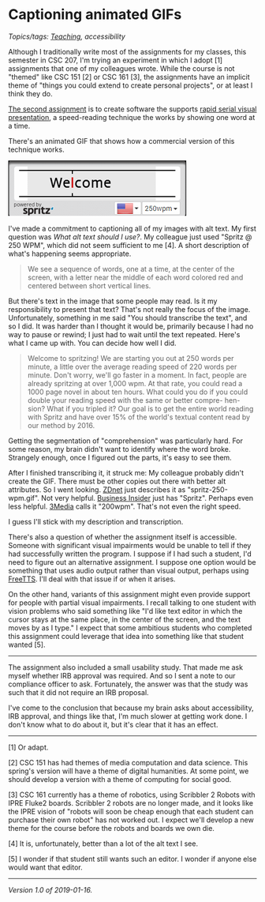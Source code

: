 Captioning animated GIFs
========================

*Topics/tags: [Teaching](index-teaching), accessibility*

Although I traditionally write most of the assignments for my classes,
this semester in CSC 207, I'm trying an experiment in which I adopt [1]
assignments that one of my colleagues wrote.  While the course is not
"themed" like CSC 151 [2] or CSC 161 [3], the assignments have an implicit
theme of "things you could extend to create personal projects", or at least
I think they do.

[The second
assignment](https://www.cs.grinnell.edu/~rebelsky/Courses/CSC207/2019S/01/assignments/assignment02)
is to create software the supports [rapid serial visual
presentation](https://en.wikipedia.org/wiki/Rapid_serial_visual_presentation),
a speed-reading technique the works by showing one word at a time.

There's an animated GIF that shows how a commercial version of this
technique works.

<img src="images/spritz1.gif" alt="Spritz @ 250 WPM.  We see a sequence of words, one at a time, at the center of the screen, with a letter near the middle of each word colored red and centered between short vertical lines.  The text reads something like the following: ''Welcome to spritzing!  We are starting you out at 250 words per minute, a little over the average reading speed of 220 words per minute.  Don't worry, we'll go faster in a moment.  In fact, people are already spritzing at over 1,000 wpm.  At that rate, you could read a 1000 page novel in about ten hours.  What could you do if you could double your reading speed with the same or better compre- hen- sion?  What if you tripled it?  Our goal is to get the entire world reading with Spritz and have over 15% of the world's textual content read by our method by 2016.''">

I've made a commitment to captioning all of my images with alt text.  My first question was _What alt text should I use?_.  My colleague just used "Spritz @ 250 WPM", which did not seem sufficient to me [4].  A short description of what's happening seems appropriate.

> We see a sequence of words, one at a time, at the center of the screen, with a letter near the middle of each word colored red and centered between short vertical lines.

But there's text in the image that some people may read.  Is it my
responsibility to present that text?  That's not really the focus of
the image.  Unfortunately, something in me said "You should transcribe
the text", and so I did.  It was harder than I thought it would be,
primarily because I had no way to pause or rewind; I just had to wait
until the text repeated.  Here's what I came up with.  You can decide
how well I did.

> Welcome to spritzing!  We are starting you out at 250 words per minute, a little over the average reading speed of 220 words per minute.  Don't worry, we'll go faster in a moment.  In fact, people are already spritzing at over 1,000 wpm.  At that rate, you could read a 1000 page novel in about ten hours.  What could you do if you could double your reading speed with the same or better compre- hen- sion?  What if you tripled it?  Our goal is to get the entire world reading with Spritz and have over 15% of the world's textual content read by our method by 2016.

Getting the segmentation of "comprehension" was particularly hard.  For
some reason, my brain didn't want to identify where the word broke.  Strangely
enough, once I figured out the parts, it's easy to see them.

After I finished transcribing it, it struck me: My colleague
probably didn't create the GIF.  There must be other
copies out there with better alt attributes.  So I went looking.
[ZDnet](https://www.zdnet.com/article/this-app-makes-reading-500-words-per-minute-easy/)
just describes it as "spritz-250-wpm.gif".  Not very helpful.  [Business
Insider](https://www.businessinsider.com/spritz-speed-reader-app-2014-3)
just has "Spritz".  Perhaps even less helpful.
[3Media](http://www.3media.com/blog/spritz-increase-your-reading-speed-to-600-words-per-minute/)
calls it "200wpm".  That's not even the right speed.

I guess I'll stick with my description and transcription.

There's also a question of whether the assignment itself is accessible.
Someone with significant visual impairments would be unable to tell if
they had successfully written the program.  I suppose if I had such a
student, I'd need to figure out an alternative assignment.  I suppose
one option would be something that uses audio output rather than visual
output, perhaps using [FreeTTS](https://freetts.sourceforge.io/).  I'll
deal with that issue if or when it arises.

On the other hand, variants of this assignment might even provide support
for people with partial visual impairments.  I recall talking to one
student with vision problems who said something like "I'd like text editor
in which the cursor stays at the same place, in the center of the screen,
and the text moves by as I type."  I expect that some ambitious students
who completed this assignment could leverage that idea into something
like that student wanted [5].

---

The assignment also included a small usability study.  That made me
ask myself whether IRB approval was required.  And so I sent a note
to our compliance officer to ask.  Fortunately, the answer was that
the study was such that it did not require an IRB proposal.

I've come to the conclusion that because my brain asks about
accessibility, IRB approval, and things like that, I'm much slower at
getting work done.  I don't know what to do about it, but it's clear
that it has an effect.

---

[1] Or adapt.

[2] CSC 151 has had themes of media computation and data science.  This
spring's version will have a theme of digital humanities.  At some point,
we should develop a version with a theme of computing for social
good.

[3] CSC 161 currently has a theme of robotics, using Scribbler 2 Robots
with IPRE Fluke2 boards.  Scribbler 2 robots are no longer made, and
it looks like the IPRE vision of "robots will soon be cheap enough that
each student can purchase their own robot" has not worked out.  I expect
we'll develop a new theme for the course before the robots and boards
we own die.

[4] It is, unfortunately, better than a lot of the alt text I see.

[5] I wonder if that student still wants such an editor.  I wonder 
if anyone else would want that editor.

---

*Version 1.0 of 2019-01-16.*
